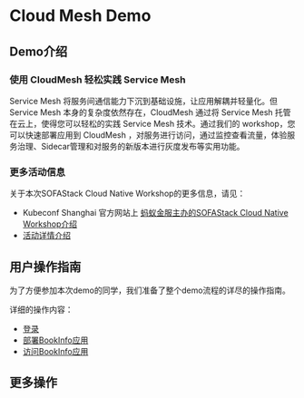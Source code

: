 # Cloud Mesh Demo

## Demo介绍

### **使用 CloudMesh 轻松实践 Service Mesh**

Service Mesh 将服务间通信能力下沉到基础设施，让应用解耦并轻量化。但 Service Mesh 本身的复杂度依然存在，CloudMesh 通过将 Service Mesh 托管在云上，使得您可以轻松的实践 Service Mesh 技术。通过我们的 workshop，您可以快速部署应用到 CloudMesh ，对服务进行访问，通过监控查看流量，体验服务治理、Sidecar管理和对服务的新版本进行灰度发布等实用功能。

### 更多活动信息

关于本次SOFAStack Cloud Native Workshop的更多信息，请见：

- Kubeconf Shanghai 官方网站上 [蚂蚁金服主办的SOFAStack Cloud Native Workshop介绍](https://kccncosschn19chi.sched.com/event/OxK7/long-kuang-yan-shu-zha-sofastack-cloud-native-workshop-sha-yi-gui-zha-shen?iframe=no&w=100%&sidebar=yes&bg=no)
- [活动详情介绍](https://www.sofastack.tech/activities/sofastack-cloud-native-workshop)

## 用户操作指南

为了方便参加本次demo的同学，我们准备了整个demo流程的详尽的操作指南。

详细的操作内容：

- [登录](login.md)
- [部署BookInfo应用](bookinfo.md)
- [访问BookInfo应用](access.md)

## 更多操作